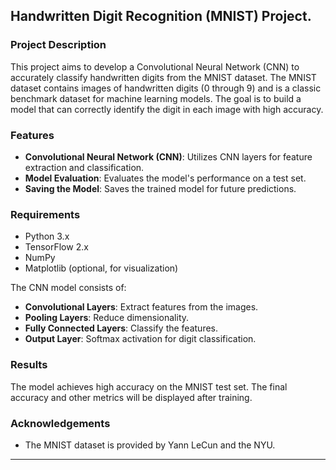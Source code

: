 ## Handwritten Digit Recognition (MNIST) Project.

### Project Description

This project aims to develop a Convolutional Neural Network (CNN) to accurately classify handwritten digits from the MNIST dataset. The MNIST dataset contains images of handwritten digits (0 through 9) and is a classic benchmark dataset for machine learning models. The goal is to build a model that can correctly identify the digit in each image with high accuracy.

### Features

- **Convolutional Neural Network (CNN)**: Utilizes CNN layers for feature extraction and classification.
- **Model Evaluation**: Evaluates the model's performance on a test set.
- **Saving the Model**: Saves the trained model for future predictions.

### Requirements

- Python 3.x
- TensorFlow 2.x
- NumPy
- Matplotlib (optional, for visualization)

The CNN model consists of:
- **Convolutional Layers**: Extract features from the images.
- **Pooling Layers**: Reduce dimensionality.
- **Fully Connected Layers**: Classify the features.
- **Output Layer**: Softmax activation for digit classification.

### Results
The model achieves high accuracy on the MNIST test set. The final accuracy and other metrics will be displayed after training.

### Acknowledgements

- The MNIST dataset is provided by Yann LeCun and the NYU.

------
